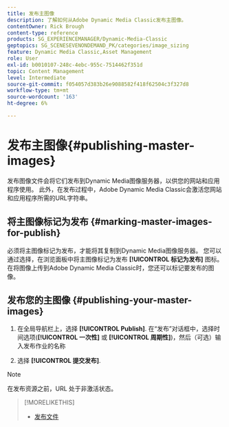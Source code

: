 ```yaml
---
title: 发布主图像
description: 了解如何从Adobe Dynamic Media Classic发布主图像。
contentOwner: Rick Brough
content-type: reference
products: SG_EXPERIENCEMANAGER/Dynamic-Media-Classic
geptopics: SG_SCENESEVENONDEMAND_PK/categories/image_sizing
feature: Dynamic Media Classic,Asset Management
role: User
exl-id: b0010107-248c-4ebc-955c-7514462f351d
topic: Content Management
level: Intermediate
source-git-commit: f054057d383b26e9088582f418f62504c3f327d8
workflow-type: tm+mt
source-wordcount: '163'
ht-degree: 6%

---
```


# 发布主图像{#publishing-master-images}

发布图像文件会将它们发布到Dynamic Media图像服务器，以供您的网站和应用程序使用。 此外，在发布过程中，Adobe Dynamic Media Classic会激活您网站和应用程序所需的URL字符串。

## 将主图像标记为发布 {#marking-master-images-for-publish}

必须将主图像标记为发布，才能将其复制到Dynamic Media图像服务器。 您可以通过选择，在浏览面板中将主图像标记为发布 **[!UICONTROL 标记为发布]** 图标。 在将图像上传到Adobe Dynamic Media Classic时，您还可以标记要发布的图像。

## 发布您的主图像 {#publishing-your-master-images}

1. 在全局导航栏上，选择 **[!UICONTROL Publish]**. 在“发布”对话框中，选择时间选项(**[!UICONTROL 一次性]** 或 **[!UICONTROL 周期性]**)，然后（可选）输入发布作业的名称

1. 选择 **[!UICONTROL 提交发布]**.

>[!NOTE]
>
>在发布资源之前，URL 处于非激活状态。

>[!MORELIKETHIS]
>
>* [发布文件](publishing-files.md#publishing_files)
